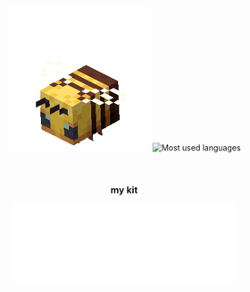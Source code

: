 <div align="center">
  <div>
    <img alt="Flying bee" src="./assets/bee.gif"/>
    <img alt="Most used languages" src="https://github-readme-stats.vercel.app/api/top-langs/?username=markgrushevski&layout=donut&langs_count=6&theme=transparent&hide_border=true"/>
  </div>
  <br/>
  <br/>
  <h3>my kit</h3>
  <img width="80%" src="./readme.svg" alt="My technology stack"/>
</div>